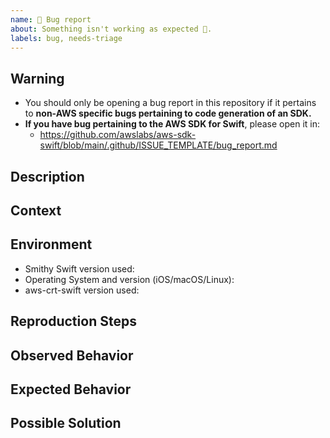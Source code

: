 ```yaml
---
name: 🐛 Bug report
about: Something isn't working as expected 🤔.
labels: bug, needs-triage
---
```

## Warning ##
* You should only be opening a bug report in this repository if it pertains to **non-AWS specific bugs pertaining to code generation of an SDK.**
* **If you have bug pertaining to the AWS SDK for Swift**, please open it in:
    * https://github.com/awslabs/aws-sdk-swift/blob/main/.github/ISSUE_TEMPLATE/bug_report.md

## Description
<!--- A clear and concise description of what the bug is -->

## Context
<!--- Help us understand your use case. How does this issue impact your application? What are you trying to accomplish? -->
<!--- Providing context helps us come up with a solution that is most useful in the real world -->

## Environment
<!--- Include as many relevant details about the environment where the bug was discovered -->
* Smithy Swift version used:
* Operating System and version (iOS/macOS/Linux):
* aws-crt-swift version used:

## Reproduction Steps
<!--- If possible, provide a self-contained, concise snippet of code that can be used to reproduce the issue -->
<!--- For more complex issues provide a repo with the smallest sample that reproduces the bug -->
<!--- Avoid including business logic or unrelated code, it makes diagnosis more difficult -->
<!--- Include full errors, uncaught exceptions, stack traces, and relevant logs -->

## Observed Behavior
<!--- Tell us what happens instead of the expected behavior -->

## Expected Behavior
<!--- Tell us what should happen -->

## Possible Solution
<!--- Not required, but suggest a fix for the bug -->


